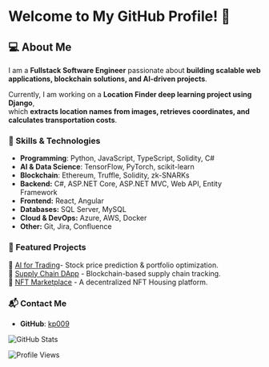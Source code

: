 # Welcome to My GitHub Profile! 👋
  
## 💻 About Me  
I am a **Fullstack Software Engineer** passionate about 
**building scalable web applications, blockchain solutions, and AI-driven projects**.  

Currently, I am working on a **Location Finder deep learning project using Django**,  
which **extracts location names from images, retrieves coordinates, and calculates transportation costs**.

### 🚀 Skills & Technologies
- **Programming**: Python, JavaScript, TypeScript, Solidity, C#
- **AI & Data Science**: TensorFlow, PyTorch, scikit-learn
- **Blockchain**: Ethereum, Truffle, Solidity, zk-SNARKs
- **Backend:** C#, ASP.NET Core, ASP.NET MVC, Web API, Entity Framework  
- **Frontend:** React, Angular 
- **Databases:** SQL Server, MySQL  
- **Cloud & DevOps:** Azure, AWS, Docker  
- **Other:** Git, Jira, Confluence

### 📂 Featured Projects
🔹 [AI for Trading](https://github.com/kp009/AI-for-Trading)- Stock price prediction & portfolio optimization.  
🔹 [Supply Chain DApp](https://github.com/kp009/Udacity-Ethereum-Dapp-for-Tracking-Items-through-Supply-Chain) - Blockchain-based supply chain tracking.  
🔹 [NFT Marketplace](https://github.com/kp009/Udacity-Blockchain-Capstone) - A decentralized NFT Housing platform.

### 📬 Contact Me
- **GitHub**: [kp009](https://github.com/kp009)
<!--- **LinkedIn**: [Your Profile](https://linkedin.com/in/YourProfile)
- **Email**: your.email@example.com -->

![GitHub Stats](https://github-readme-stats.vercel.app/api?username=YourUsername&show_icons=true&theme=radical)

![Profile Views](https://komarev.com/ghpvc/?username=YourUsername&color=green)
